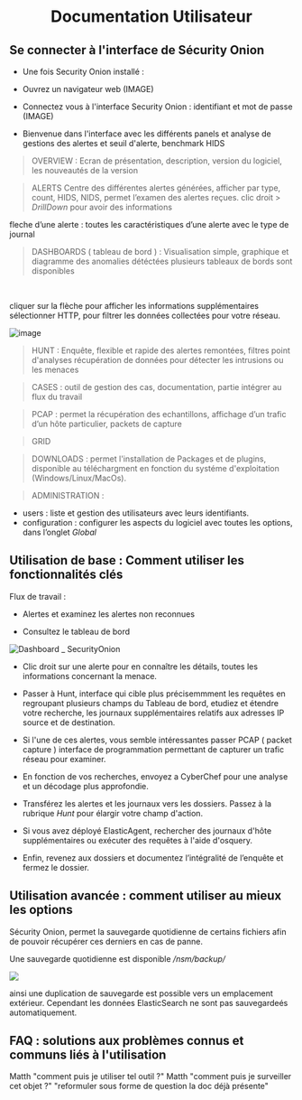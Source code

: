 <div align="center"><h1>Documentation Utilisateur</h1></div>

## Se connecter à l'interface de Sécurity Onion 

- Une fois Security Onion installé :
  
- Ouvrez un navigateur web (IMAGE)
  
- Connectez vous à l'interface Security Onion :
identifiant et mot de passe (IMAGE)


 - Bienvenue dans l'interface avec les différents panels et analyse de gestions des alertes et seuil d'alerte, benchmark HIDS

> OVERVIEW :
Ecran de présentation, description, version du logiciel, les nouveautés de la version

> ALERTS 
Centre des différentes alertes générées, afficher par type, count,  HIDS, NIDS, permet l’examen des alertes reçues. clic droit >  _DrillDown_ pour avoir des informations 

fleche d’une alerte : toutes les caractéristiques d’une alerte avec le type de journal 

> DASHBOARDS ( tableau de bord ) :
Visualisation simple, graphique et diagramme des anomalies détéctées
plusieurs tableaux de bords sont disponibles 

<br/>

cliquer sur la flèche pour afficher les informations supplémentaires 
sélectionner HTTP, pour filtrer les données collectées pour votre réseau. 

![image](https://github.com/user-attachments/assets/ab071ac4-8d84-4f84-8b45-ea250a2c0be7)


> HUNT :
Enquête, flexible et rapide des alertes remontées, filtres point d'analyses 
récupération de données pour détecter les intrusions ou les menaces

> CASES :
outil de gestion des cas, documentation, partie intégrer au flux du travail 

> PCAP :
permet la récupération des echantillons, affichage d’un trafic d’un hôte particulier, packets de capture 

> GRID 

> DOWNLOADS :
permet l'installation de Packages et de plugins, disponible au téléchargment en fonction du systéme d'exploitation (Windows/Linux/MacOs). 


> ADMINISTRATION :
* users : liste et gestion des utilisateurs avec leurs identifiants.
* configuration : configurer les aspects du logiciel avec toutes les options, dans l’onglet _Global_ 






## Utilisation de base : Comment utiliser les fonctionnalités clés

Flux de travail : 
- Alertes et examinez les alertes non reconnues
  
- Consultez le tableau de bord
  
 ![Dashboard _ SecurityOnion](https://docs.securityonion.net/en/2.4/_images/53_dashboards.png)

 - Clic droit sur une alerte pour en connaître les détails, toutes les informations concernant la menace. 
  
- Passer à Hunt, interface qui cible plus précisemmment les requêtes en regroupant plusieurs champs du Tableau de bord, etudiez et étendre votre recherche, les journaux supplémentaires relatifs aux adresses IP source et de destination.
  
- Si l'une de ces alertes, vous semble intéressantes passer PCAP ( packet capture ) interface de programmation permettant de capturer un trafic réseau pour examiner.

- En fonction de vos recherches, envoyez a CyberChef pour une analyse et un décodage plus approfondie.

- Transférez les alertes et les journaux vers les dossiers. Passez à la rubrique _Hunt_ pour élargir votre champ d'action.

- Si vous avez déployé ElasticAgent, rechercher des journaux d'hôte supplémentaires ou exécuter des requêtes à l'aide d'osquery.
  
- Enfin, revenez aux dossiers et documentez l’intégralité de l’enquête et fermez le dossier.

## Utilisation avancée : comment utiliser au mieux les options

Sécurity Onion, permet la sauvegarde quotidienne de certains fichiers afin de pouvoir récupérer ces derniers en cas de panne. 


Une sauvegarde quotidienne est disponible _/nsm/backup/_ 

![](https://docs.securityonion.net/en/2.4/_images/config-item-backup.png)

ainsi une duplication de sauvegarde est possible vers un emplacement extérieur. Cependant les données ElasticSearch ne sont pas sauvegardeés automatiquement.


## FAQ : solutions aux problèmes connus et communs liés à l'utilisation
Matth "comment puis je utiliser tel outil ?"
Matth "comment puis je surveiller cet objet ?"
"reformuler sous forme de question la doc déjà présente"

